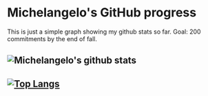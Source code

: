 # Michelangelo's GitHub progress
This is just a simple graph showing my github stats so far.
Goal: 200 commitments by the end of fall.

## **![Michelangelo's github stats](https://github-readme-stats.vercel.app/api?username=Michelangelo-Foschi&show_icons=true&theme=synthwave)**

## **[![Top Langs](https://github-readme-stats.vercel.app/api/top-langs/?username=Michelangelo-Foschi&layout=compact)](https://github.com/Michelangelo-Foschi/github-readme-stats)**
